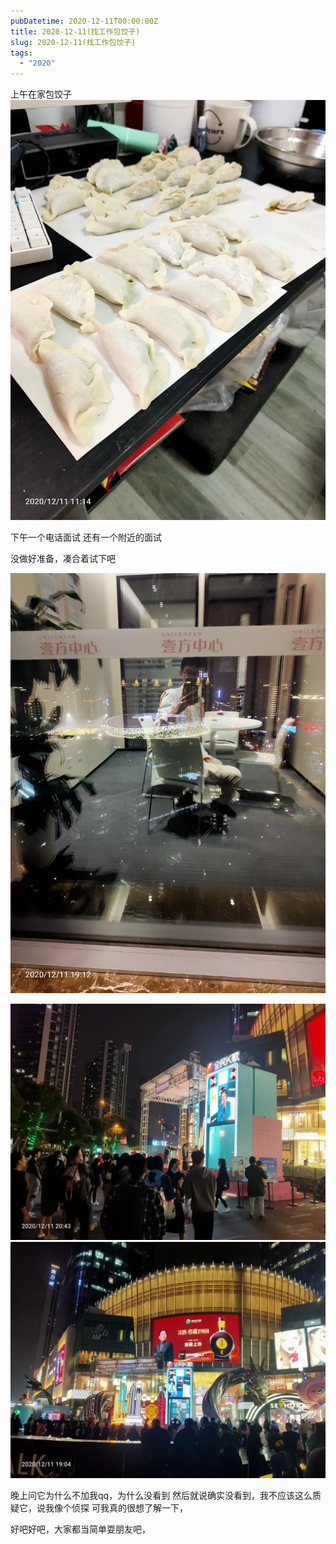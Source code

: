 ```yaml
---
pubDatetime: 2020-12-11T00:00:00Z
title: 2020-12-11(找工作包饺子)
slug: 2020-12-11(找工作包饺子)
tags:
  - "2020"
---
```


上午在家包饺子
![](../../img/6904315-6b093675e2b86e87.jpg)

下午一个电话面试
还有一个附近的面试

没做好准备，凑合着试下吧

![](../../img/6904315-97fdf6b1fe8d4cca.jpg)

![](../../img/6904315-af86b34f72188a29.jpg)
![](../../img/6904315-b2e74c074a61b0e5.jpg)

晚上问它为什么不加我qq，为什么没看到
然后就说确实没看到，我不应该这么质疑它，说我像个侦探
可我真的很想了解一下，

好吧好吧，大家都当简单耍朋友吧，
